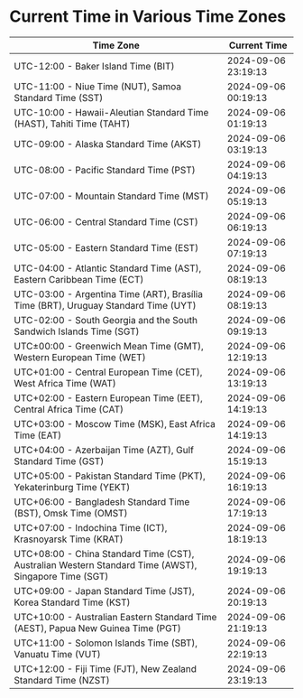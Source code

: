 # Current Time in Various Time Zones

| Time Zone | Current Time |
|-----------|--------------|
| UTC-12:00 - Baker Island Time (BIT) | 2024-09-06 23:19:13 |
| UTC-11:00 - Niue Time (NUT), Samoa Standard Time (SST) | 2024-09-06 00:19:13 |
| UTC-10:00 - Hawaii-Aleutian Standard Time (HAST), Tahiti Time (TAHT) | 2024-09-06 01:19:13 |
| UTC-09:00 - Alaska Standard Time (AKST) | 2024-09-06 03:19:13 |
| UTC-08:00 - Pacific Standard Time (PST) | 2024-09-06 04:19:13 |
| UTC-07:00 - Mountain Standard Time (MST) | 2024-09-06 05:19:13 |
| UTC-06:00 - Central Standard Time (CST) | 2024-09-06 06:19:13 |
| UTC-05:00 - Eastern Standard Time (EST) | 2024-09-06 07:19:13 |
| UTC-04:00 - Atlantic Standard Time (AST), Eastern Caribbean Time (ECT) | 2024-09-06 08:19:13 |
| UTC-03:00 - Argentina Time (ART), Brasília Time (BRT), Uruguay Standard Time (UYT) | 2024-09-06 08:19:13 |
| UTC-02:00 - South Georgia and the South Sandwich Islands Time (SGT) | 2024-09-06 09:19:13 |
| UTC±00:00 - Greenwich Mean Time (GMT), Western European Time (WET) | 2024-09-06 12:19:13 |
| UTC+01:00 - Central European Time (CET), West Africa Time (WAT) | 2024-09-06 13:19:13 |
| UTC+02:00 - Eastern European Time (EET), Central Africa Time (CAT) | 2024-09-06 14:19:13 |
| UTC+03:00 - Moscow Time (MSK), East Africa Time (EAT) | 2024-09-06 14:19:13 |
| UTC+04:00 - Azerbaijan Time (AZT), Gulf Standard Time (GST) | 2024-09-06 15:19:13 |
| UTC+05:00 - Pakistan Standard Time (PKT), Yekaterinburg Time (YEKT) | 2024-09-06 16:19:13 |
| UTC+06:00 - Bangladesh Standard Time (BST), Omsk Time (OMST) | 2024-09-06 17:19:13 |
| UTC+07:00 - Indochina Time (ICT), Krasnoyarsk Time (KRAT) | 2024-09-06 18:19:13 |
| UTC+08:00 - China Standard Time (CST), Australian Western Standard Time (AWST), Singapore Time (SGT) | 2024-09-06 19:19:13 |
| UTC+09:00 - Japan Standard Time (JST), Korea Standard Time (KST) | 2024-09-06 20:19:13 |
| UTC+10:00 - Australian Eastern Standard Time (AEST), Papua New Guinea Time (PGT) | 2024-09-06 21:19:13 |
| UTC+11:00 - Solomon Islands Time (SBT), Vanuatu Time (VUT) | 2024-09-06 22:19:13 |
| UTC+12:00 - Fiji Time (FJT), New Zealand Standard Time (NZST) | 2024-09-06 23:19:13 |
